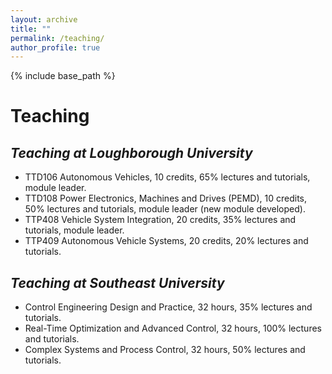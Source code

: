 ```yaml
---
layout: archive
title: ""
permalink: /teaching/
author_profile: true
---
```


{% include base_path %}

# Teaching

## ***Teaching at Loughborough University***
  - TTD106 Autonomous Vehicles, 10 credits, 65% lectures and tutorials, module leader.
  - TTD108 Power Electronics, Machines and Drives (PEMD), 10 credits, 50% lectures and tutorials, module leader (new module developed).
  - TTP408 Vehicle System Integration, 20 credits, 35% lectures and tutorials, module leader.
  - TTP409 Autonomous Vehicle Systems, 20 credits, 20% lectures and tutorials.

## ***Teaching at Southeast University***
  - Control Engineering Design and Practice, 32 hours, 35% lectures and tutorials.
  - Real-Time Optimization and Advanced Control, 32 hours, 100% lectures and tutorials.
  - Complex Systems and Process Control, 32 hours, 50% lectures and tutorials.




